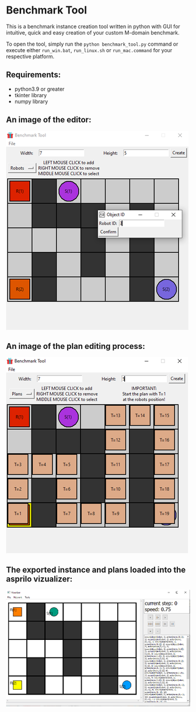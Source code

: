 # Benchmark Tool

This is a benchmark instance creation tool written in python with GUI for intuitive, quick and easy creation of your custom M-domain benchmark.

To open the tool, simply run the `python benchmark_tool.py` command or execute either `run_win.bat`, `run_linux.sh` or `run_mac.command` for your respective platform.

## Requirements:
- python3.9 or greater
- tkinter library
- numpy library

## An image of the editor:

![Editor](images/instance_editor.PNG "Editor")

## An image of the plan editing process:

![Editor](images/plan_editor.PNG "Editor")

## The exported instance and plans loaded into the asprilo vizualizer:

![Vizualizer](images/vizualizer.PNG "Vizualizer")
